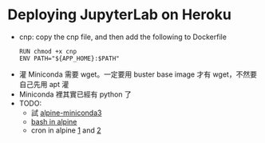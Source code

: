 # Deploying JupyterLab on Heroku

* cnp: copy the cnp file, and then add the following to Dockerfile
  ```
  RUN chmod +x cnp
  ENV PATH="${APP_HOME}:$PATH"
  ```
* 灌 Miniconda 需要 wget。一定要用 buster base image 才有 wget，不然要自己先用 apt 灌
* Miniconda 裡其實已經有 python 了
* TODO: 
  * 試 [alpine-miniconda3](https://hub.docker.com/r/frolvlad/alpine-miniconda3)
  * [bash in alpine](https://stackoverflow.com/questions/40944479/docker-how-to-use-bash-with-an-alpine-based-docker-image)
  * cron in alpine [1](https://forums.docker.com/t/how-to-run-a-cron-job-inside-a-container-alpine/7759) and [2](https://stackoverflow.com/questions/37015624/how-to-run-a-cron-job-inside-a-docker-container)
